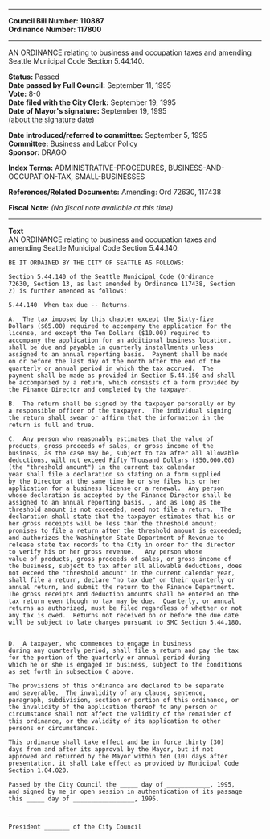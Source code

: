 * * * * *  
  
**Council Bill Number: [](#h0)[](#h2)110887**   
**Ordinance Number: 117800**  
  
* * * * *  
  
AN ORDINANCE relating to business and occupation taxes and amending Seattle Municipal Code Section 5.44.140.  
  
**Status:** Passed   
**Date passed by Full Council:** September 11, 1995   
**Vote:** 8-0   
**Date filed with the City Clerk:** September 19, 1995   
**Date of Mayor's signature:** September 19, 1995   
[(about the signature date)](/~public/approvaldate.htm)   
  
  
**Date introduced/referred to committee:** September 5, 1995   
**Committee:** Business and Labor Policy   
**Sponsor:** DRAGO   
  
**Index Terms:** ADMINISTRATIVE-PROCEDURES, BUSINESS-AND-OCCUPATION-TAX, SMALL-BUSINESSES  
  
**References/Related Documents:** Amending: Ord 72630, 117438  
  
**Fiscal Note:** *(No fiscal note available at this time)*  
  
* * * * *  
  
**Text**  
    AN ORDINANCE relating to business and occupation taxes and  
    amending Seattle Municipal Code Section 5.44.140.  
  
    BE IT ORDAINED BY THE CITY OF SEATTLE AS FOLLOWS:  
  
    Section 5.44.140 of the Seattle Municipal Code (Ordinance  
    72630, Section 13, as last amended by Ordinance 117438, Section  
    2) is further amended as follows:  
  
    5.44.140  When tax due -- Returns.  
  
    A.  The tax imposed by this chapter except the Sixty-five  
    Dollars ($65.00) required to accompany the application for the  
    license, and except the Ten Dollars ($10.00) required to  
    accompany the application for an additional business location,  
    shall be due and payable in quarterly installments unless  
    assigned to an annual reporting basis.  Payment shall be made  
    on or before the last day of the month after the end of the  
    quarterly or annual period in which the tax accrued.  The  
    payment shall be made as provided in Section 5.44.150 and shall  
    be accompanied by a return, which consists of a form provided by  
    the Finance Director and completed by the taxpayer.  
  
    B.  The return shall be signed by the taxpayer personally or by  
    a responsible officer of the taxpayer.  The individual signing  
    the return shall swear or affirm that the information in the  
    return is full and true.  
  
    C.  Any person who reasonably estimates that the value of  
    products, gross proceeds of sales, or gross income of the  
    business, as the case may be, subject to tax after all allowable  
    deductions, will not exceed Fifty Thousand Dollars ($50,000.00)  
    (the "threshold amount") in the current tax calendar  
    year shall file a declaration so stating on a form supplied  
    by the Director at the same time he or she files his or her  
    application for a business license or a renewal.  Any person  
    whose declaration is accepted by the Finance Director shall be  
    assigned to an annual reporting basis. , and as long as the  
    threshold amount is not exceeded, need not file a return.  The  
    declaration shall state that the taxpayer estimates that his or  
    her gross receipts will be less than the threshold amount;  
    promises to file a return after the threshold amount is exceeded;  
    and authorizes the Washington State Department of Revenue to  
    release state tax records to the City in order for the director  
    to verify his or her gross revenue.   Any person whose  
    value of products, gross proceeds of sales, or gross income of  
    the business, subject to tax after all allowable deductions, does  
    not exceed the "threshold amount" in the current calendar year,  
    shall file a return, declare "no tax due" on their quarterly or  
    annual return, and submit the return to the Finance Department.  
    The gross receipts and deduction amounts shall be entered on the  
    tax return even though no tax may be due.  Quarterly, or annual  
    returns as authorized, must be filed regardless of whether or not  
    any tax is owed.  Returns not received on or before the due date  
    will be subject to late charges pursuant to SMC Section 5.44.180.  
  
  
    D.  A taxpayer, who commences to engage in business  
    during any quarterly period, shall file a return and pay the tax  
    for the portion of the quarterly or annual period during  
    which he or she is engaged in business, subject to the conditions  
    as set forth in subsection C above.  
  
    The provisions of this ordinance are declared to be separate  
    and severable.  The invalidity of any clause, sentence,  
    paragraph, subdivision, section or portion of this ordinance, or  
    the invalidity of the application thereof to any person or  
    circumstance shall not affect the validity of the remainder of  
    this ordinance, or the validity of its application to other  
    persons or circumstances.  
  
    This ordinance shall take effect and be in force thirty (30)  
    days from and after its approval by the Mayor, but if not  
    approved and returned by the Mayor within ten (10) days after  
    presentation, it shall take effect as provided by Municipal Code  
    Section 1.04.020.  
  
    Passed by the City Council the _____ day of ____________, 1995,  
    and signed by me in open session in authentication of its passage  
    this _____ day of _________________, 1995.  
  
    _____________________________________  
  
    President _______ of the City Council  
